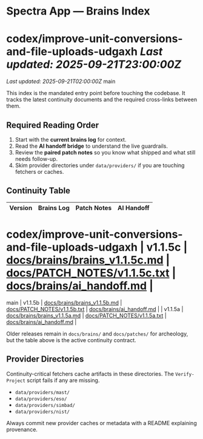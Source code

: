 # Spectra App — Brains Index
 codex/improve-unit-conversions-and-file-uploads-udgaxh
_Last updated: 2025-09-21T23:00:00Z_
=======
_Last updated: 2025-09-21T02:00:00Z_
 main

This index is the mandated entry point before touching the codebase.
It tracks the latest continuity documents and the required cross-links between them.

## Required Reading Order
1. Start with the **current brains log** for context.
2. Read the **AI handoff bridge** to understand the live guardrails.
3. Review the **paired patch notes** so you know what shipped and what still needs follow-up.
4. Skim provider directories under `data/providers/` if you are touching fetchers or caches.

## Continuity Table
| Version | Brains Log | Patch Notes | AI Handoff |
| --- | --- | --- | --- |
 codex/improve-unit-conversions-and-file-uploads-udgaxh
| v1.1.5c | [docs/brains/brains_v1.1.5c.md](brains_v1.1.5c.md) | [docs/PATCH_NOTES/v1.1.5c.txt](../PATCH_NOTES/v1.1.5c.txt) | [docs/brains/ai_handoff.md](ai_handoff.md) |
=======
 main
| v1.1.5b | [docs/brains/brains_v1.1.5b.md](brains_v1.1.5b.md) | [docs/PATCH_NOTES/v1.1.5b.txt](../PATCH_NOTES/v1.1.5b.txt) | [docs/brains/ai_handoff.md](ai_handoff.md) |
| v1.1.5a | [docs/brains/brains_v1.1.5a.md](brains_v1.1.5a.md) | [docs/PATCH_NOTES/v1.1.5a.txt](../PATCH_NOTES/v1.1.5a.txt) | [docs/brains/ai_handoff.md](ai_handoff.md) |

Older releases remain in `docs/brains/` and `docs/patches/` for archeology, but the table above is the active continuity contract.

## Provider Directories
Continuity-critical fetchers cache artifacts in these directories. The `Verify-Project` script fails if any are missing.
- `data/providers/mast/`
- `data/providers/eso/`
- `data/providers/simbad/`
- `data/providers/nist/`

Always commit new provider caches or metadata with a README explaining provenance.
